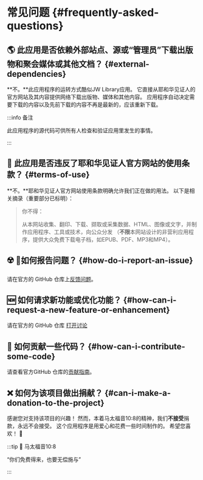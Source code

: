 # 常见问题 {#frequently-asked-questions}

## :earth_americas: 此应用是否依赖外部站点、源或“管理员”下载出版物和聚会媒体或其他文档？ {#external-dependencies}

\*\*不。\*\*此应用程序的运转方式酷似JW Library应用。 它直接从耶和华见证人的官方网站及其内容提供网络下载出版物、媒体和其他内容。 应用程序自动决定需要下载的内容以及先前下载的内容不再是最新的，应该重新下载。

:::info 备注

此应用程序的源代码可供所有人检查和验证应用里发生的事情。

:::

## :thinking: 此应用是否违反了耶和华见证人官方网站的使用条款？ {#terms-of-use}

\*\*不。\*\*耶和华见证人官方网站使用条款明确允许我们正在做的用法。 以下是相关摘录（重要部分已标明）：

> 你不得：
>
> 从本网站收集、翻印、下载、撷取或采集数据、HTML、图像或文字，并制作应用程序、工具或技术，向公众分发 （**不限**本网站设计的非营利应用程序，提供大众免费下载电子档，如EPUB、PDF、MP3和MP4）。

## :radioactive: 如何报告问题？ {#how-do-i-report-an-issue}

请在官方的 GitHub 仓库上[反馈问题](https://github.com/sircharlo/meeting-media-manager/issues)。

## :new: 如何请求新功能或优化功能？ {#how-can-i-request-a-new-feature-or-enhancement}

请在官方的 GitHub 仓库 [打开讨论](https://github.com/sircharlo/meeting-media-manager/discussions)

## :handshake: 如何贡献一些代码？ {#how-can-i-contribute-some-code}

请查看官方GitHub 仓库的[贡献指南](https://github.com/sircharlo/meeting-media-manager/blob/master/CONTRIBUTING.md)。

## :x: 如何为该项目做出捐献？ {#can-i-make-a-donation-to-the-project}

感谢您对支持该项目的兴趣！ 然而，本着马太福音10:8的精神，我们**不接受**捐款，永远不会接受。 这个应用程序是用爱心和花费一些时间制作的。 希望您喜欢！ :tada:

:::tip :book: 马太福音10:8

“你们​免费​得​来，也​要​无偿​施与”

:::
